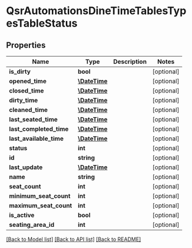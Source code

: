 # QsrAutomationsDineTimeTablesTypesTableStatus

## Properties
Name | Type | Description | Notes
------------ | ------------- | ------------- | -------------
**is_dirty** | **bool** |  | [optional] 
**opened_time** | [**\DateTime**](\DateTime.md) |  | [optional] 
**closed_time** | [**\DateTime**](\DateTime.md) |  | [optional] 
**dirty_time** | [**\DateTime**](\DateTime.md) |  | [optional] 
**cleaned_time** | [**\DateTime**](\DateTime.md) |  | [optional] 
**last_seated_time** | [**\DateTime**](\DateTime.md) |  | [optional] 
**last_completed_time** | [**\DateTime**](\DateTime.md) |  | [optional] 
**last_available_time** | [**\DateTime**](\DateTime.md) |  | [optional] 
**status** | **int** |  | [optional] 
**id** | **string** |  | [optional] 
**last_update** | [**\DateTime**](\DateTime.md) |  | [optional] 
**name** | **string** |  | [optional] 
**seat_count** | **int** |  | [optional] 
**minimum_seat_count** | **int** |  | [optional] 
**maximum_seat_count** | **int** |  | [optional] 
**is_active** | **bool** |  | [optional] 
**seating_area_id** | **int** |  | [optional] 

[[Back to Model list]](../README.md#documentation-for-models) [[Back to API list]](../README.md#documentation-for-api-endpoints) [[Back to README]](../README.md)



